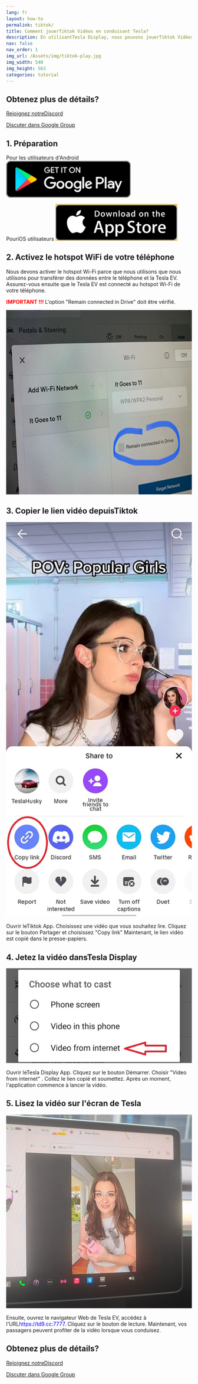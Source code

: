```yaml
---
lang: fr
layout: how-to
permalink: tiktok/
title: Comment jouerTiktok Vidéos en conduisant Tesla?
description: En utilisantTesla Display, nous pouvons jouerTiktok Vidéos pour les passagers sur grand écran de Tesla en conduisant.
nav: false
nav_order: 1
img_url: /Assets/img/tiktok-play.jpg
img_width: 540
img_height: 563
categories: tutorial
---
```

<!-- _pages/tiktok.md -->

## Obtenez plus de détails?
<p> <a href = "https://discord.gg/Tvbs9uWcN9"  cible = "_blank" > Rejoignez notreDiscord</a> </p>
<p> <a href = "https://groups.google.com/g/tesla-display"  cible = "_blank" > Discuter dans Google Group </a> </p>

## 1. Préparation
Pour les utilisateurs d'Android
<a id = "googleplay"  href = "https://play.google.com/store/apps/details?id=io.github.blackpill.tesladisplay&referrer=utm_source%3Dgithub%26utm_medium%3Dorganic" >
<img src= "/assets/img/google-play-badge.svg"  height= "100px" >
</a>

PouriOS utilisateurs
<a id = "appstore"  href = "https://apps.apple.com/app/tesdisplay-screen-mirror/id6469987744" >
<img src= "/assets/img/app-store-badge.png"  height= "100px" >
</a>

## 2. Activez le hotspot WiFi de votre téléphone
<p> Nous devons activer le hotspot Wi-Fi parce que nous utilisons que nous utilisons pour transférer des données entre le téléphone et la Tesla EV.
Assurez-vous ensuite que le Tesla EV est connecté au hotspot Wi-Fi de votre téléphone. </p>
<p><span style= "color: red" > <b> IMPORTANT !!! </b></span> L'option "Remain connected in Drive"  doit être vérifié. </p>
<img src= "/assets/img/wifi-connected.jpg"  height= "500px" ></a>

## 3. Copier le lien vidéo depuisTiktok
<p style= "text-align: center;" >
<img src= "/assets/img/tiktok-share.jpg"  alt= "The screenshot of copying Tiktok video link"  width= "540px" >
</p>
Ouvrir leTiktok App.
Choisissez une vidéo que vous souhaitez lire.
Cliquez sur le bouton Partager et choisissez "Copy link" 
Maintenant, le lien vidéo est copié dans le presse-papiers.

## 4. Jetez la vidéo dansTesla Display
<p style= "text-align: center;" >
<img src= "/assets/img/video-internet.jpg"  alt= "Cast Tiktok video in Tesla Display app"  width= "540px" >
</p>
Ouvrir leTesla Display App.
Cliquez sur le bouton Démarrer.
Choisir "Video from internet" .
Collez le lien copié et soumettez.
Après un moment, l'application commence à lancer la vidéo.

## 5. Lisez la vidéo sur l'écran de Tesla
<p style= "text-align: center;" >
<img src= "/assets/img/tiktok-play.jpg"  alt= "Playing Tiktok video while driving Tesla"  width= "540px" >
</p>
Ensuite, ouvrez le navigateur Web de Tesla EV, accédez à l'URL<span style= "color:blue" >https://td9.cc:7777</span>.
Cliquez sur le bouton de lecture.
Maintenant, vos passagers peuvent profiter de la vidéo lorsque vous conduisez.

## Obtenez plus de détails?
<p> <a href = "https://discord.gg/Tvbs9uWcN9"  cible = "_blank" > Rejoignez notreDiscord</a> </p>
<p> <a href = "https://groups.google.com/g/tesla-display"  cible = "_blank" > Discuter dans Google Group </a> </p>


